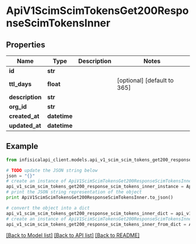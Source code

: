 # ApiV1ScimScimTokensGet200ResponseScimTokensInner


## Properties
Name | Type | Description | Notes
------------ | ------------- | ------------- | -------------
**id** | **str** |  | 
**ttl_days** | **float** |  | [optional] [default to 365]
**description** | **str** |  | 
**org_id** | **str** |  | 
**created_at** | **datetime** |  | 
**updated_at** | **datetime** |  | 

## Example

```python
from infisicalapi_client.models.api_v1_scim_scim_tokens_get200_response_scim_tokens_inner import ApiV1ScimScimTokensGet200ResponseScimTokensInner

# TODO update the JSON string below
json = "{}"
# create an instance of ApiV1ScimScimTokensGet200ResponseScimTokensInner from a JSON string
api_v1_scim_scim_tokens_get200_response_scim_tokens_inner_instance = ApiV1ScimScimTokensGet200ResponseScimTokensInner.from_json(json)
# print the JSON string representation of the object
print ApiV1ScimScimTokensGet200ResponseScimTokensInner.to_json()

# convert the object into a dict
api_v1_scim_scim_tokens_get200_response_scim_tokens_inner_dict = api_v1_scim_scim_tokens_get200_response_scim_tokens_inner_instance.to_dict()
# create an instance of ApiV1ScimScimTokensGet200ResponseScimTokensInner from a dict
api_v1_scim_scim_tokens_get200_response_scim_tokens_inner_from_dict = ApiV1ScimScimTokensGet200ResponseScimTokensInner.from_dict(api_v1_scim_scim_tokens_get200_response_scim_tokens_inner_dict)
```
[[Back to Model list]](../README.md#documentation-for-models) [[Back to API list]](../README.md#documentation-for-api-endpoints) [[Back to README]](../README.md)


